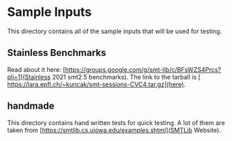 # Sample Inputs

This directory contains all of the sample inputs that will be used for testing.

## Stainless Benchmarks

Read about it here: [https://groups.google.com/g/smt-lib/c/BFsWZS4Prcs?pli=1](Stainless 2021 smt2.5 benchmarks). The link to the tarball is [ https://lara.epfl.ch/~kuncak/smt-sessions-CVC4.tar.gz](here).

## handmade

This directory contains hand written tests for quick testing. A lot of them are taken from [https://smtlib.cs.uiowa.edu/examples.shtml](SMTLib Website).
